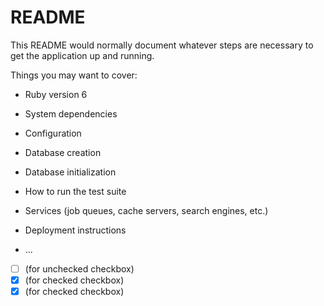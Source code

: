 # README

This README would normally document whatever steps are necessary to get the application up and running.

Things you may want to cover:

* Ruby version 6

* System dependencies

* Configuration

* Database creation

* Database initialization

* How to run the test suite

* Services (job queues, cache servers, search engines, etc.)

* Deployment instructions

* ...


- [ ] (for unchecked checkbox)
- [x] (for checked checkbox)
- [x] (for checked checkbox)
